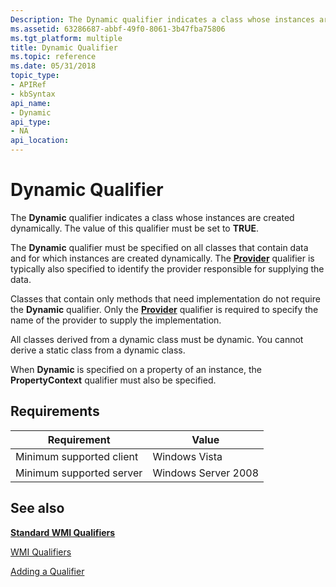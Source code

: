 ```yaml
---
Description: The Dynamic qualifier indicates a class whose instances are created dynamically. The value of this qualifier must be set to TRUE.
ms.assetid: 63286687-abbf-49f0-8061-3b47fba75806
ms.tgt_platform: multiple
title: Dynamic Qualifier
ms.topic: reference
ms.date: 05/31/2018
topic_type: 
- APIRef
- kbSyntax
api_name: 
- Dynamic
api_type: 
- NA
api_location: 
---
```


# Dynamic Qualifier

The **Dynamic** qualifier indicates a class whose instances are created dynamically. The value of this qualifier must be set to **TRUE**.

The **Dynamic** qualifier must be specified on all classes that contain data and for which instances are created dynamically. The [**Provider**](/windows/desktop/api/Provider/nl-provider-provider) qualifier is typically also specified to identify the provider responsible for supplying the data.

Classes that contain only methods that need implementation do not require the **Dynamic** qualifier. Only the [**Provider**](/windows/desktop/api/Provider/nl-provider-provider) qualifier is required to specify the name of the provider to supply the implementation.

All classes derived from a dynamic class must be dynamic. You cannot derive a static class from a dynamic class.

When **Dynamic** is specified on a property of an instance, the **PropertyContext** qualifier must also be specified.

## Requirements



| Requirement | Value |
|-------------------------------------|--------------------------------|
| Minimum supported client<br/> | Windows Vista<br/>       |
| Minimum supported server<br/> | Windows Server 2008<br/> |



## See also

<dl> <dt>

[**Standard WMI Qualifiers**](standard-wmi-qualifiers.md)
</dt> <dt>

[WMI Qualifiers](wmi-qualifiers.md)
</dt> <dt>

[Adding a Qualifier](adding-a-qualifier.md)
</dt> </dl>

 

 




